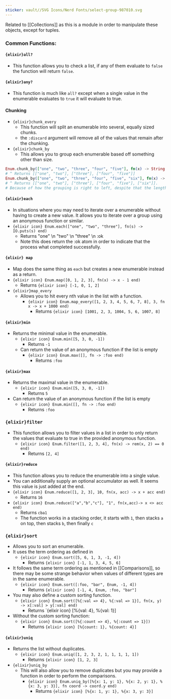 ```yaml
---
sticker: vault//SVG Icons/Nerd Fonts/select-group-987010.svg
---
```

Related to [[Collections]] as this is a module in order to manipulate these objects, except for tuples. 

### Common Functions: 
#### `{elixir}all?`
- This function allows you to check a list, if any of them evaluate to `false` the function will return `false`.
#### `{elixir}any?`
- This function is much like `all?` except when a single value in the enumerable evaluates to `true` it will evaluate to true. 
#### Chunking
- `{elixir}chunk_every`
	- This function will split an enumerable into several, equally sized chunks. 
	- the `:discard` argument will remove all of the values that remain after the chunking. 
- `{elixir}chunk_by`
	- This allows you to group each enumerable based off something other than size. 
```elixir
Enum.chunk_by(["one", "two", "three", "four", "five"], fn(x) -> String.length(x) end)
# ^ Returns [["one", "two"], ["three"], ["four", "five"]]
Enum.chunk_by(["one", "two", "three", "four", "five", "six"], fn(x) -> String.length(x) end)
# ^ Returns [["one", "two"], ["three"], ["four", "five"], ["six"]]. 
# Because of how the grouping is right to left, despite that the length of "six" is like like "one" and "two" that means it will be in its own group. It's like a slider on a tape, putting a cut where it finds a difference. 
```
#### `{elixir}each`
- In situations where you may need to iterate over a enumerable without having to create a new value. It allows you to iterate over a group using an anonymous function or similar. 
- `{elixir icon} Enum.each(["one", "two", "three"], fn(s) -> IO.puts(s) end)` 
	- Returns "one" \\n "two" \\n "three" \\n :ok
	- Note this does return the :ok atom in order to indicate that the process what completed successfully. 
#### `{elixir} map`
- Map does the same thing as `each` but creates a new enumerable instead as a return. 
- `{elixir icon} Enum.map([0, 1, 2, 3], fn(x) -> x - 1 end)` 
	- Returns `{elixir icon} [-1, 0, 1, 2]`
- `{elixir}map_every`
	- Allows you to hit every nth value in the list with a function. 
		- `{elixir icon} Enum.map_every([1, 2, 3, 4, 5, 6, 7, 8], 3, fn x -> x + 1000 end)`
			- Returns `{elixir icon} [1001, 2, 3, 1004, 5, 6, 1007, 8]`
#### `{elixir}min`
- Returns the minimal value in the enumerable. 
	- `{elixir icon} Enum.min([5, 3, 0, -1])`
		- Returns `-1`
	- Can return the value of an anonymous function if the list is empty
		- `{elixir icon} Enum.max([], fn -> :foo end)`
			- Returns `:foo` 
#### `{elixir}max`
- Returns the maximal value in the enumerable. 
	- `{elixir icon} Enum.min([5, 3, 0, -1])`
		- Returns `5`
- Can return the value of an anonymous function if the list is empty
	- `{elixir icon} Enum.min([], fn -> :foo end)`
		- Returns `:foo` 
### `{elixir}filter`
- This function allows you to filter values in a list in order to only return the values that evaluate to true in the provided anonymous function. 
	- `{elixir icon} Enum.filter([1, 2, 3, 4], fn(x) -> rem(x, 2) == 0 end)`
		- Returns `[2, 4]`
#### `{elixir}reduce`
- This function allows you to reduce the enumerable into a single value. 
- You can additionally supply an optional accumulator as well. It seems this value is just added at the end. 
- `{elixir icon} Enum.reduce([1, 2, 3], 10, fn(x, acc) -> x + acc end)`
	- Returns `16`
- `{elixir icon} Enum.reduce(["a","b","c"], "1", fn(x,acc)-> x <> acc end)`
	- Returns `cba1`
	- The function works in a stacking order, it starts with `1`, then stacks `a` on top, then stacks `b`, then finally `c`
### `{elixir}sort`
- Allows you to sort an enumerable. 
- It uses the term ordering as defined in 
	- `{elixir icon} Enum.sort([5, 6, 1, 3, -1, 4])`
		- Returns `{elixir icon} [-1, 1, 3, 4, 5, 6]`
- It follows the same term ordering as mentioned in [[Comparisons]], so there may be some strange behavior when values of different types are in the same enumerable. 
	- `{elixir icon} Enum.sort([:foo, "bar", Enum, -1, 4])`
		- Returns `{elixir icon} [-1, 4, Enum, :foo, "bar"]`
- You may also define a custom sorting function. 
	- `{elixir icon} Enum.sort([%{:val => 4}, %{:val => 1}], fn(x, y) -> x[:val] > y[:val] end)`
		- Returns `{elixir icon} [%{val: 4}, %{val: 1}]
- Without the custom sorting function: 
	- `{elixir icon} Enum.sort([%{:count => 4}, %{:count => 1}])`
		- Returns `{elixir icon} [%{count: 1}, %{count: 4}]`
#### `{elixir}uniq`
- Returns the list without duplicates. 
	- `{elixir icon} Enum.uniq([1, 2, 3, 2, 1, 1, 1, 1, 1])`
		- Returns `{elixir icon} [1, 2, 3]`
- `{elixir}uniq_by`
	- This will also allow you to remove duplicates but you may provide a function in order to perform the comparisons. 
		- `{elixir icon} Enum.uniq_by([%{x: 1, y: 1}, %{x: 2, y: 1}, %{x: 3, y: 3}], fn coord -> coord.y end)`
			- Returns `{elixir icon} [%{x: 1, y: 1}, %{x: 3, y: 3}]`